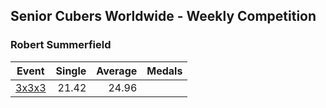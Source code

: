 ## Senior Cubers Worldwide - Weekly Competition
### Robert Summerfield

| Event | Single | Average | Medals |
| -- | --: | --: | :-- |
| [3x3x3](robert_summerfield/333.md) | 21.42 | 24.96 |  |

<!-- Global site tag (gtag.js) - Google Analytics -->
<script async src="https://www.googletagmanager.com/gtag/js?id=UA-86348435-3"></script>
<script>window.dataLayer = window.dataLayer || []; function gtag() {dataLayer.push(arguments);} gtag('js', new Date()); gtag('config', 'UA-86348435-3');</script>
